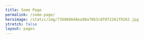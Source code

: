 ```yaml
---
title: Some Page
permalink: /some-page/
heroimage: /static/img/736868648ea98a70b3c8f0f2261f9262.jpg
stretch: false
layout: pages
---
```

